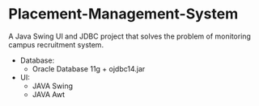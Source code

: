# Placement-Management-System
A Java Swing UI and JDBC project that solves the problem of monitoring campus recruitment system.

* Database: 
    * Oracle Database 11g + ojdbc14.jar
* UI: 
    * JAVA Swing 
    * JAVA Awt
